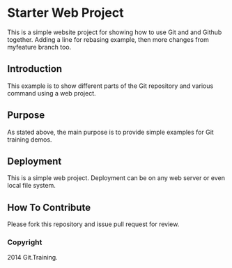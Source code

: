 # Starter Web Project

This is a simple website project for
showing how to use Git and and Github together. Adding a line for rebasing example, then more changes from myfeature branch too.

## Introduction

This example is to show different parts
of the Git repository and various command
using a web project.

## Purpose

As stated above, the main purpose is to
provide simple examples for Git training 
demos.

## Deployment

This is a simple web project. Deployment 
can be on any web server or even local
file system.

## How To Contribute

Please fork this repository and issue pull request for review.

### Copyright

2014 Git.Training.